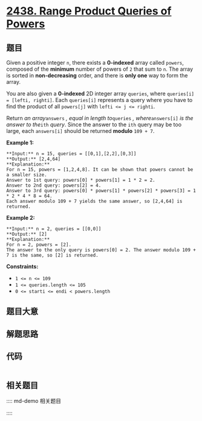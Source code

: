 # [2438. Range Product Queries of Powers](https://leetcode.com/problems/range-product-queries-of-powers)

## 题目

Given a positive integer `n`, there exists a **0-indexed** array called
`powers`, composed of the **minimum** number of powers of `2` that sum to `n`.
The array is sorted in **non-decreasing** order, and there is **only one** way
to form the array.

You are also given a **0-indexed** 2D integer array `queries`, where
`queries[i] = [lefti, righti]`. Each `queries[i]` represents a query where you
have to find the product of all `powers[j]` with `lefti <= j <= righti`.

Return _an array_`answers` _, equal in length to_`queries` _,
where_`answers[i]` _is the answer to the_`ith` _query_. Since the answer to
the `ith` query may be too large, each `answers[i]` should be returned
**modulo** `109 + 7`.



**Example 1:**

    
    
    **Input:** n = 15, queries = [[0,1],[2,2],[0,3]]
    **Output:** [2,4,64]
    **Explanation:**
    For n = 15, powers = [1,2,4,8]. It can be shown that powers cannot be a smaller size.
    Answer to 1st query: powers[0] * powers[1] = 1 * 2 = 2.
    Answer to 2nd query: powers[2] = 4.
    Answer to 3rd query: powers[0] * powers[1] * powers[2] * powers[3] = 1 * 2 * 4 * 8 = 64.
    Each answer modulo 109 + 7 yields the same answer, so [2,4,64] is returned.
    

**Example 2:**

    
    
    **Input:** n = 2, queries = [[0,0]]
    **Output:** [2]
    **Explanation:**
    For n = 2, powers = [2].
    The answer to the only query is powers[0] = 2. The answer modulo 109 + 7 is the same, so [2] is returned.
    



**Constraints:**

  * `1 <= n <= 109`
  * `1 <= queries.length <= 105`
  * `0 <= starti <= endi < powers.length`


## 题目大意

## 解题思路

## 代码

```javascript

```

## 相关题目

:::: md-demo 相关题目

::::
